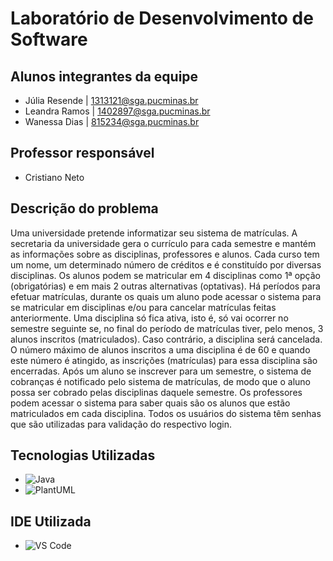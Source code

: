 # Laboratório de Desenvolvimento de Software

## Alunos integrantes da equipe
* Júlia Resende | 1313121@sga.pucminas.br
* Leandra Ramos | 1402897@sga.pucminas.br
* Wanessa Dias  | 815234@sga.pucminas.br

## Professor responsável
* Cristiano Neto

## Descrição do problema

Uma universidade pretende informatizar seu sistema de matrículas. A secretaria da universidade gera o currículo para cada semestre e mantém as informações sobre as disciplinas, professores e alunos.
Cada curso tem um nome, um determinado número de créditos e é constituído por diversas disciplinas.
Os alunos podem se matricular em 4 disciplinas como 1ª opção (obrigatórias) e em mais 2 outras alternativas (optativas).
Há períodos para efetuar matrículas, durante os quais um aluno pode acessar o sistema para se matricular em disciplinas e/ou para cancelar matrículas feitas anteriormente.
Uma disciplina só fica ativa, isto é, só vai ocorrer no semestre seguinte se, no final do período de matrículas tiver, pelo menos, 3 alunos inscritos (matriculados). Caso contrário, a disciplina será cancelada. O número máximo de alunos inscritos a uma disciplina é de 60 e quando este número é atingido, as inscrições (matrículas) para essa disciplina são encerradas.
Após um aluno se inscrever para um semestre, o sistema de cobranças é notificado pelo sistema de matrículas, de modo que o aluno possa ser cobrado pelas disciplinas daquele semestre.
Os professores podem acessar o sistema para saber quais são os alunos que estão matriculados em cada disciplina.
Todos os usuários do sistema têm senhas que são utilizadas para validação do respectivo login.

## Tecnologias Utilizadas

- ![Java](https://img.shields.io/badge/-Java-007396?style=flat&logo=java&logoColor=white)
- ![PlantUML](https://img.shields.io/badge/-PlantUML-1abc9c?style=flat&logo=plantuml&logoColor=white)


## IDE Utilizada

- ![VS Code](https://img.shields.io/badge/-VS%20Code-007ACC?style=flat&logo=visual-studio-code&logoColor=white)
